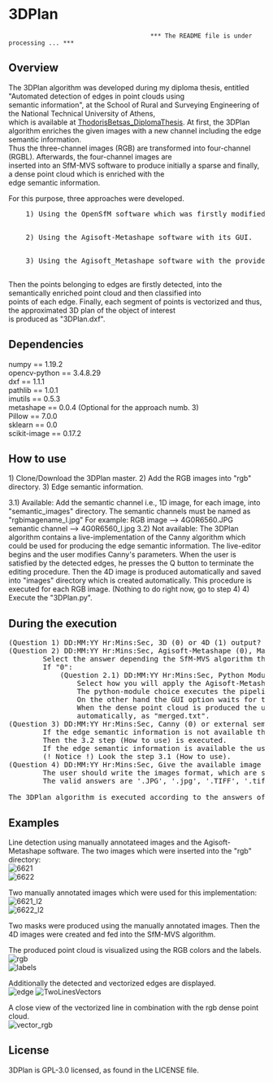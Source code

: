 # 3DPlan

                                           *** The README file is under processing ... ***
## Overview

<p>The 3DPlan algorithm was developed during my diploma thesis, entitled "Automated detection of edges in point clouds using<br>
semantic information", at the School of Rural and Surveying Engineering of the National Technical University of Athens,<br>
which is available at <a href="https://dspace.lib.ntua.gr/xmlui/handle/123456789/53090">ThodorisBetsas_DiplomaThesis</a>.
At first, the 3DPlan algorithm enriches the given images with a new channel including the edge semantic information.<br>
Thus the three-channel images (RGB) are transformed into four-channel (RGBL). Afterwards, the four-channel images are<br>
inserted into an SfM-MVS software to produce initially a sparse and finally, a dense point cloud which is enriched with the<br>
edge semantic information.</p>

<p>For this purpose, three approaches were developed.<br></p>
<pre>
    1) Using the OpenSfM software which was firstly modified to manipulate four-channel images.</p>
    2) Using the Agisoft-Metashape software with its GUI.<br></p>
    3) Using the Agisoft_Metashape software with the provided python module.<br>
</pre>

<p>Then the points belonging to edges are firstly detected, into the semantically enriched point cloud and then classified into<br>
points of each edge. Finally, each segment of points is vectorized and thus, the approximated 3D plan of the object of interest<br>
is produced as "3DPlan.dxf".</p>


## Dependencies
numpy == 1.19.2 <br>
opencv-python == 3.4.8.29 <br>
dxf == 1.1.1 <br>
pathlib == 1.0.1 <br>
imutils == 0.5.3 <br>
metashape == 0.0.4 (Optional for the approach numb. 3) <br>
Pillow == 7.0.0 <br>
sklearn == 0.0 <br>
scikit-image == 0.17.2 <br>

## How to use
<p>
1) Clone/Download the 3DPlan master.
2) Add the RGB images into "rgb" directory.
3) Edge semantic information.</p>
    3.1) Available:
        Add the semantic channel i.e., 1D image, for each image, into "semantic_images" directory.
        The semantic channels must be named as "rgbimagename_l.jpg"
        For example: RGB image --> 4G0R6560.JPG
                       semantic channel --> 4G0R6560_l.jpg
    3.2) Not available:
        The 3DPlan algorithm contains a live-implementation of the Canny algorithm which could be used for producing
        the edge semantic information.
        The live-editor begins and the user modifies Canny's parameters. When the user is satisfied by the detected
        edges, he presses the Q button to terminate the editing procedure.
        Then the 4D image is produced automatically and saved into "images" directory which is created automatically.
        This procedure is executed for each RGB image.
        (Nothing to do right now, go to step 4)
4) Execute the "3DPlan.py".
</p>

## During the execution
<pre>
(Question 1) DD:MM:YY Hr:Mins:Sec, 3D (0) or 4D (1) output? (Write 0 or 1): The recommended answer is "1".
(Question 2) DD:MM:YY Hr:Mins:Sec, Agisoft-Metashape (0), Mapillary-OpenSFM (1) or MyTriangulation (2)? (Write 0, 1 or 2):
        Select the answer depending the SfM-MVS algorithm that you want to use. The recommended answer is "0".
        If "0":
            (Question 2.1) DD:MM:YY Hr:Mins:Sec, Python Module (0) or GUI (1) output? (Write 0 or 1):
                Select how you will apply the Agisoft-Metashape pipeline. 
                The python-module choice executes the pipeline automatically.
                On the other hand the GUI option waits for the user to run the algorithm using the Agisoft-Metashape graphical user interface. 
                When the dense point cloud is produced the user must save it into the "Lines" directory, which is produced 
                automatically, as "merged.txt".
(Question 3) DD:MM:YY Hr:Mins:Sec, Canny (0) or external semantic information (1)? (Write 0 or 1):
        If the edge semantic information is not available the user should select the "Canny" choice i.e., write 0 and press "enter".
        Then the 3.2 step (How to use) is executed.
        If the edge semantic information is available the user should select the "semantic information" choice i.e., write 1 and press "enter".
        (! Notice !) Look the step 3.1 (How to use).
(Question 4) DD:MM:YY Hr:Mins:Sec, Give the available image format:
        The user should write the images format, which are stored into "rgb" directory, for example .JPG and the to press "enter".
        The valid answers are '.JPG', '.jpg', '.TIFF', '.tiff', '.tif', '.PNG', '.png'.

The 3DPlan algorithm is executed according to the answers of the user and the 3DPlan.dxf archive is produced into the "Lines" directory.
</pre>

## Examples

Line detection using manually annotateed images and the Agisoft-Metashape software.
The two images which were inserted into the "rgb" directory:<br>
![6621](https://user-images.githubusercontent.com/45883362/113516175-79b29a80-9581-11eb-91f0-8a86fdbb2395.png) <br>
![6622](https://user-images.githubusercontent.com/45883362/113516179-7e774e80-9581-11eb-9518-58453fb3889c.png)

Two manually annotated images which were used for this implementation:<br>
![6621_l2](https://user-images.githubusercontent.com/45883362/113516000-93071700-9580-11eb-88b0-40e23dfd56fc.png)<br>
![6622_l2](https://user-images.githubusercontent.com/45883362/113516003-98646180-9580-11eb-9616-7ea138bbc8f8.png)

Two masks were produced using the manually annotated images. Then the 4D images were created and fed into the SfM-MVS algorithm.

The produced point cloud is visualized using the RGB colors and the labels.<br>
![rgb](https://user-images.githubusercontent.com/45883362/113516906-994bc200-9585-11eb-8b2d-2580c15ad21a.png)<br>
![labels](https://user-images.githubusercontent.com/45883362/113516909-9b158580-9585-11eb-9c53-83b518e25b09.png)

Additionally the detected and vectorized edges are displayed.<br>
![edge](https://user-images.githubusercontent.com/45883362/113517678-2bee6000-958a-11eb-8ba6-7068b5534f71.png)
![TwoLinesVectors](https://user-images.githubusercontent.com/45883362/113517001-1414dd00-9586-11eb-8519-7998a851b1cf.png)

A close view of the vectorized line in combination with the rgb dense point cloud.<br>
![vector_rgb](https://user-images.githubusercontent.com/45883362/113516925-acf72880-9585-11eb-8b92-92d82d335d49.png) <br>

## License
3DPlan is GPL-3.0 licensed, as found in the LICENSE file.
